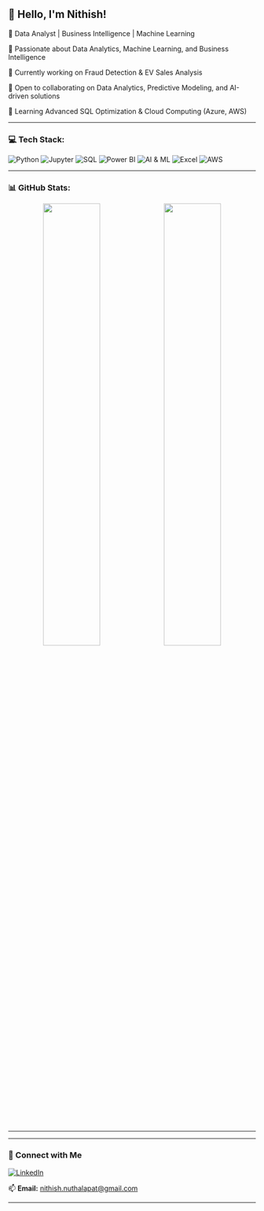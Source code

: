 ## 👋 Hello, I'm Nithish!
🚀 Data Analyst | Business Intelligence | Machine Learning

🔹 Passionate about Data Analytics, Machine Learning, and Business Intelligence

🔹 Currently working on Fraud Detection & EV Sales Analysis

🔹 Open to collaborating on Data Analytics, Predictive Modeling, and AI-driven solutions

🔹 Learning Advanced SQL Optimization & Cloud Computing (Azure, AWS)

---
 
### 💻 Tech Stack:
![Python](https://img.shields.io/badge/Python-3776AB?style=for-the-badge&logo=python&logoColor=white)
![Jupyter](https://img.shields.io/badge/Jupyter-F37626?style=for-the-badge&logo=jupyter&logoColor=white)
![SQL](https://img.shields.io/badge/SQL-4479A1?style=for-the-badge&logo=postgresql&logoColor=white)
![Power BI](https://img.shields.io/badge/Power%20BI-F2C811?style=for-the-badge&logo=powerbi&logoColor=black)
![AI & ML](https://img.shields.io/badge/AI%20%26%20ML-0096D6?style=for-the-badge&logo=tensorflow&logoColor=white)
![Excel](https://img.shields.io/badge/Excel-217346?style=for-the-badge&logo=microsoft-excel&logoColor=white)
![AWS](https://img.shields.io/badge/AWS-232F3E?style=for-the-badge&logo=amazonaws&logoColor=white)

 
---
 
### 📊 GitHub Stats:
<p align="center">
<img width="48%" src="https://github-readme-stats.vercel.app/api?username=yourusername&show_icons=true&theme=tokyonight" />
<img width="48%" src="https://github-readme-streak-stats.herokuapp.com/?user=yourusername&theme=tokyonight" />
</p>
 
---

---
 
### 📢 Connect with Me
[![LinkedIn](https://img.shields.io/badge/LinkedIn-0A66C2?style=for-the-badge&logo=linkedin&logoColor=white)](https://www.linkedin.com/in/nithish-nuthalapati/)
 
📫 **Email:** nithish.nuthalapat@gmail.com 
 
---
 
